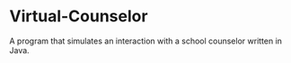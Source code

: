 # Virtual-Counselor
A program that simulates an interaction with a school counselor written in Java.
